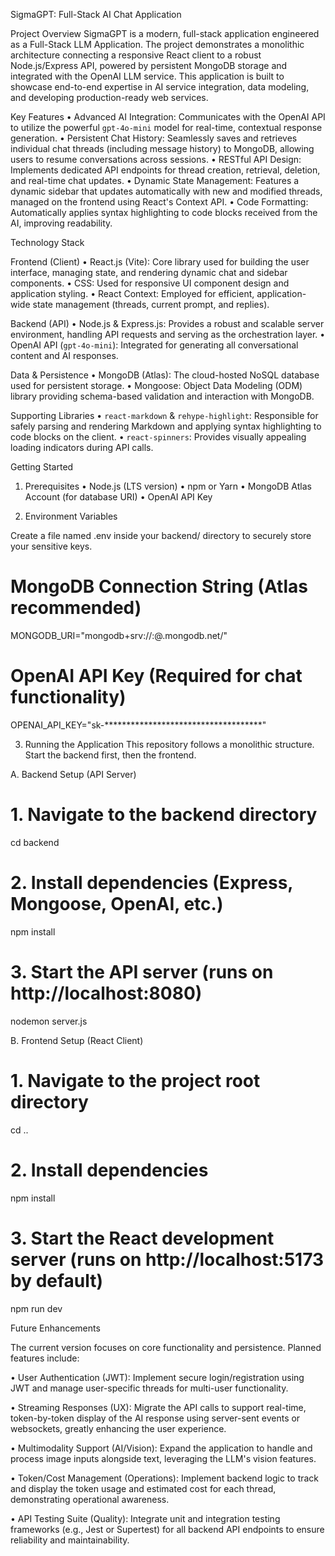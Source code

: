 SigmaGPT: Full-Stack AI Chat Application

Project Overview
SigmaGPT is a modern, full-stack application engineered as a Full-Stack LLM Application.
The project demonstrates a monolithic architecture connecting a responsive React client to a robust Node.js/Express API, powered by persistent MongoDB storage and integrated with the OpenAI LLM service.
This application is built to showcase end-to-end expertise in AI service integration, data modeling, and developing production-ready web services.

Key Features
•	Advanced AI Integration: Communicates with the OpenAI API to utilize the powerful `gpt-4o-mini` model for real-time, contextual response generation.
•	Persistent Chat History: Seamlessly saves and retrieves individual chat threads (including message history) to MongoDB, allowing users to resume conversations across sessions.
•	RESTful API Design: Implements dedicated API endpoints for thread creation, retrieval, deletion, and real-time chat updates.
•	Dynamic State Management: Features a dynamic sidebar that updates automatically with new and modified threads, managed on the frontend using React's Context API.
•	Code Formatting: Automatically applies syntax highlighting to code blocks received from the AI, improving readability.

Technology Stack

Frontend (Client)
•	React.js (Vite): Core library used for building the user interface, managing state, and rendering dynamic chat and sidebar components.
•	CSS: Used for responsive UI component design and application styling.
•	React Context: Employed for efficient, application-wide state management (threads, current prompt, and replies).

Backend (API)
•	Node.js & Express.js: Provides a robust and scalable server environment, handling API requests and serving as the orchestration layer.
•	OpenAI API (`gpt-4o-mini`): Integrated for generating all conversational content and AI responses.

Data & Persistence
•	MongoDB (Atlas): The cloud-hosted NoSQL database used for persistent storage.
•	Mongoose: Object Data Modeling (ODM) library providing schema-based validation and interaction with MongoDB.

Supporting Libraries
•	`react-markdown` & `rehype-highlight`: Responsible for safely parsing and rendering Markdown and applying syntax highlighting to code blocks on the client.
•	`react-spinners`: Provides visually appealing loading indicators during API calls.

Getting Started

1. Prerequisites
•	Node.js (LTS version)
•	npm or Yarn
•	MongoDB Atlas Account (for database URI)
•	OpenAI API Key

2. Environment Variables

Create a file named .env inside your backend/ directory to securely store your sensitive keys.

# MongoDB Connection String (Atlas recommended)
MONGODB_URI="mongodb+srv://<user>:<password>@<cluster>.mongodb.net/<dbname>"
# OpenAI API Key (Required for chat functionality)
OPENAI_API_KEY="sk-************************************"


3. Running the Application
This repository follows a monolithic structure. Start the backend first, then the frontend.

A. Backend Setup (API Server)

# 1. Navigate to the backend directory
cd backend

# 2. Install dependencies (Express, Mongoose, OpenAI, etc.)
npm install

# 3. Start the API server (runs on http://localhost:8080)
nodemon server.js


B. Frontend Setup (React Client)

# 1. Navigate to the project root directory
cd .. 

# 2. Install dependencies
npm install

# 3. Start the React development server (runs on http://localhost:5173 by default)
npm run dev


Future Enhancements

The current version focuses on core functionality and persistence. Planned features include:

•	User Authentication (JWT): Implement secure login/registration using JWT and manage user-specific threads for multi-user functionality.

•	Streaming Responses (UX): Migrate the API calls to support real-time, token-by-token display of the AI response using server-sent events or websockets, greatly enhancing the user experience.

•	Multimodality Support (AI/Vision): Expand the application to handle and process image inputs alongside text, leveraging the LLM's vision features.

•	Token/Cost Management (Operations): Implement backend logic to track and display the token usage and estimated cost for each thread, demonstrating operational awareness.

•	API Testing Suite (Quality): Integrate unit and integration testing frameworks (e.g., Jest or Supertest) for all backend API endpoints to ensure reliability and maintainability.
